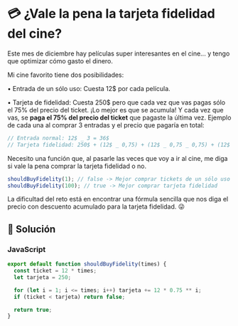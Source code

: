 # 💳 ¿Vale la pena la tarjeta fidelidad del cine?

Este mes de diciembre hay películas super interesantes en el cine... y tengo que optimizar cómo gasto el dinero.

Mi cine favorito tiene dos posibilidades:

• Entrada de un sólo uso: Cuesta 12$ por cada película.

• Tarjeta de fidelidad: Cuesta 250$ pero que cada vez que vas pagas sólo el 75% del precio del ticket. ¡Lo mejor es que se acumula! Y cada vez que vas, se **paga el 75% del precio del ticket** que pagaste la última vez.
Ejemplo de cada una al comprar 3 entradas y el precio que pagaría en total:

```js
// Entrada normal: 12$ _ 3 = 36$
// Tarjeta fidelidad: 250$ + (12$ _ 0,75) + (12$ _ 0,75 _ 0,75) + (12$ _ 0,75 _ 0,75 \* 0,75) = 270,8125$
```

Necesito una función que, al pasarle las veces que voy a ir al cine, me diga si vale la pena comprar la tarjeta fidelidad o no.

```js
shouldBuyFidelity(1); // false -> Mejor comprar tickets de un sólo uso
shouldBuyFidelity(100); // true -> Mejor comprar tarjeta fidelidad
```

La dificultad del reto está en encontrar una fórmula sencilla que nos diga el precio con descuento acumulado para la tarjeta fidelidad. 😜

## 👾 Solución

### JavaScript

```js
export default function shouldBuyFidelity(times) {
  const ticket = 12 * times;
  let tarjeta = 250;

  for (let i = 1; i <= times; i++) tarjeta += 12 * 0.75 ** i;
  if (ticket < tarjeta) return false;

  return true;
}
```
